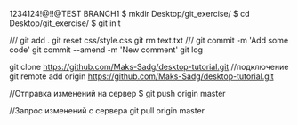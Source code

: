 1234124!@!$!@$TEST BRANCH1
$ mkdir Desktop/git_exercise/
$ cd Desktop/git_exercise/
$ git init

///
git add .
git reset css/style.css
git rm text.txt
///
git commit -m 'Add some code'
git commit --amend -m 'New comment'
git log



git clone https://github.com/Maks-Sadg/desktop-tutorial.git
//подключение
git remote add origin https://github.com/Maks-Sadg/desktop-tutorial.git

//Отправка изменений на сервер
$ git push origin master

//Запрос изменений с сервера
git pull origin master
